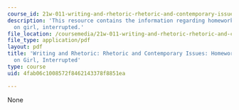 ```yaml
---
course_id: 21w-011-writing-and-rhetoric-rhetoric-and-contemporary-issues-fall-2015
description: 'This resource contains the information regarding homework 11: questions
  on girl, interrupted.'
file_location: /coursemedia/21w-011-writing-and-rhetoric-rhetoric-and-contemporary-issues-fall-2015/4fab06c1008572f8462143378f8851ea_MIT21W_011F15_HW11.pdf
file_type: application/pdf
layout: pdf
title: 'Writing and Rhetoric: Rhetoric and Contemporary Issues: Homework 11: Questions
  on Girl, Interrupted'
type: course
uid: 4fab06c1008572f8462143378f8851ea

---
```

None
